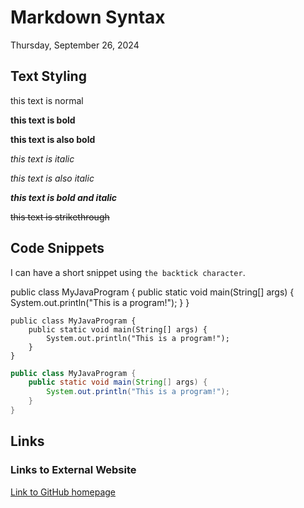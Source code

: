 # Markdown Syntax

Thursday, September 26, 2024

<!-- this is a single line comment -->

<!--
this is a
multi-line
comment
-->

## Text Styling

this text is normal

**this text is bold**

__this text is also bold__

*this text is italic*

_this text is also italic_

***this text is bold and italic***

~~this text is strikethrough~~

## Code Snippets

I can have a short snippet using `the backtick character`.

public class MyJavaProgram {
    public static void main(String[] args) {
        System.out.println("This is a program!");
    }
}

```
public class MyJavaProgram {
    public static void main(String[] args) {
        System.out.println("This is a program!");
    }
}
```

```java
public class MyJavaProgram {
    public static void main(String[] args) {
        System.out.println("This is a program!");
    }
}
```

## Links

### Links to External Website

[Link to GitHub homepage](https://github.com/)
